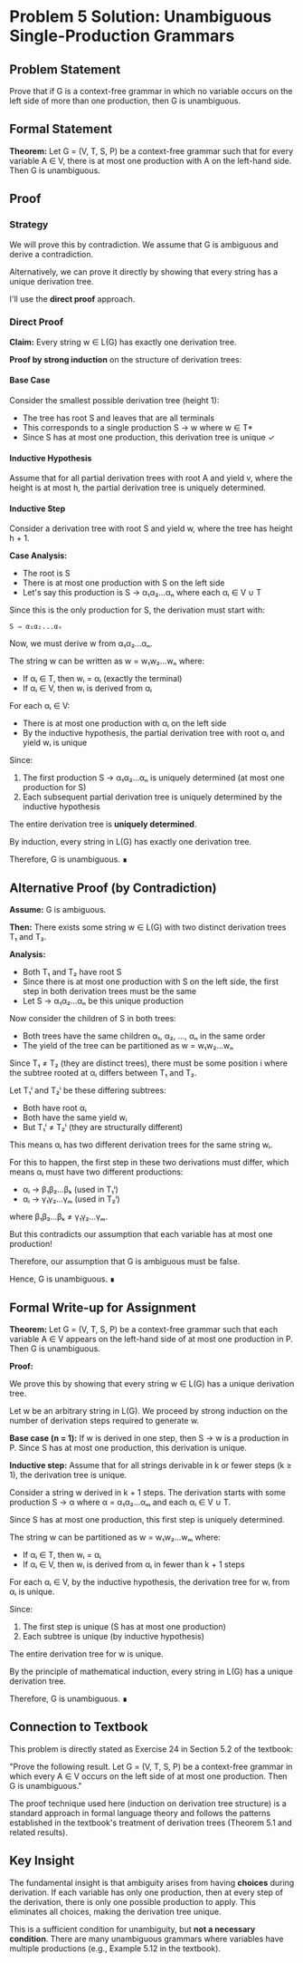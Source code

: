 # Problem 5 Solution: Unambiguous Single-Production Grammars

## Problem Statement
Prove that if G is a context-free grammar in which no variable occurs on the left side of more than one production, then G is unambiguous.

## Formal Statement

**Theorem:** Let G = (V, T, S, P) be a context-free grammar such that for every variable A ∈ V, there is at most one production with A on the left-hand side. Then G is unambiguous.

## Proof

### Strategy
We will prove this by contradiction. We assume that G is ambiguous and derive a contradiction.

Alternatively, we can prove it directly by showing that every string has a unique derivation tree.

I'll use the **direct proof** approach.

### Direct Proof

**Claim:** Every string w ∈ L(G) has exactly one derivation tree.

**Proof by strong induction** on the structure of derivation trees:

#### Base Case
Consider the smallest possible derivation tree (height 1):
- The tree has root S and leaves that are all terminals
- This corresponds to a single production S → w where w ∈ T*
- Since S has at most one production, this derivation tree is unique ✓

#### Inductive Hypothesis
Assume that for all partial derivation trees with root A and yield v, where the height is at most h, the partial derivation tree is uniquely determined.

#### Inductive Step
Consider a derivation tree with root S and yield w, where the tree has height h + 1.

**Case Analysis:**
- The root is S
- There is at most one production with S on the left side
- Let's say this production is S → α₁α₂...αₙ where each αᵢ ∈ V ∪ T

Since this is the only production for S, the derivation must start with:
```
S ⇒ α₁α₂...αₙ
```

Now, we must derive w from α₁α₂...αₙ.

The string w can be written as w = w₁w₂...wₙ where:
- If αᵢ ∈ T, then wᵢ = αᵢ (exactly the terminal)
- If αᵢ ∈ V, then wᵢ is derived from αᵢ

For each αᵢ ∈ V:
- There is at most one production with αᵢ on the left side
- By the inductive hypothesis, the partial derivation tree with root αᵢ and yield wᵢ is unique

Since:
1. The first production S → α₁α₂...αₙ is uniquely determined (at most one production for S)
2. Each subsequent partial derivation tree is uniquely determined by the inductive hypothesis

The entire derivation tree is **uniquely determined**.

By induction, every string in L(G) has exactly one derivation tree.

Therefore, G is unambiguous. ∎

## Alternative Proof (by Contradiction)

**Assume:** G is ambiguous.

**Then:** There exists some string w ∈ L(G) with two distinct derivation trees T₁ and T₂.

**Analysis:**
- Both T₁ and T₂ have root S
- Since there is at most one production with S on the left side, the first step in both derivation trees must be the same
- Let S → α₁α₂...αₙ be this unique production

Now consider the children of S in both trees:
- Both trees have the same children α₁, α₂, ..., αₙ in the same order
- The yield of the tree can be partitioned as w = w₁w₂...wₙ

Since T₁ ≠ T₂ (they are distinct trees), there must be some position i where the subtree rooted at αᵢ differs between T₁ and T₂.

Let T₁ⁱ and T₂ⁱ be these differing subtrees:
- Both have root αᵢ
- Both have the same yield wᵢ
- But T₁ⁱ ≠ T₂ⁱ (they are structurally different)

This means αᵢ has two different derivation trees for the same string wᵢ.

For this to happen, the first step in these two derivations must differ, which means αᵢ must have two different productions:
- αᵢ → β₁β₂...βₖ (used in T₁ⁱ)
- αᵢ → γ₁γ₂...γₘ (used in T₂ⁱ)

where β₁β₂...βₖ ≠ γ₁γ₂...γₘ.

But this contradicts our assumption that each variable has at most one production!

Therefore, our assumption that G is ambiguous must be false.

Hence, G is unambiguous. ∎

## Formal Write-up for Assignment

**Theorem:** Let G = (V, T, S, P) be a context-free grammar such that each variable A ∈ V appears on the left-hand side of at most one production in P. Then G is unambiguous.

**Proof:**

We prove this by showing that every string w ∈ L(G) has a unique derivation tree.

Let w be an arbitrary string in L(G). We proceed by strong induction on the number of derivation steps required to generate w.

**Base case (n = 1):**
If w is derived in one step, then S → w is a production in P. Since S has at most one production, this derivation is unique.

**Inductive step:**
Assume that for all strings derivable in k or fewer steps (k ≥ 1), the derivation tree is unique.

Consider a string w derived in k + 1 steps. The derivation starts with some production S → α where α = α₁α₂...αₘ and each αᵢ ∈ V ∪ T.

Since S has at most one production, this first step is uniquely determined.

The string w can be partitioned as w = w₁w₂...wₘ where:
- If αᵢ ∈ T, then wᵢ = αᵢ
- If αᵢ ∈ V, then wᵢ is derived from αᵢ in fewer than k + 1 steps

For each αᵢ ∈ V, by the inductive hypothesis, the derivation tree for wᵢ from αᵢ is unique.

Since:
1. The first step is unique (S has at most one production)
2. Each subtree is unique (by inductive hypothesis)

The entire derivation tree for w is unique.

By the principle of mathematical induction, every string in L(G) has a unique derivation tree.

Therefore, G is unambiguous. ∎

## Connection to Textbook

This problem is directly stated as Exercise 24 in Section 5.2 of the textbook:

"Prove the following result. Let G = (V, T, S, P) be a context-free grammar in which every A ∈ V occurs on the left side of at most one production. Then G is unambiguous."

The proof technique used here (induction on derivation tree structure) is a standard approach in formal language theory and follows the patterns established in the textbook's treatment of derivation trees (Theorem 5.1 and related results).

## Key Insight

The fundamental insight is that ambiguity arises from having **choices** during derivation. If each variable has only one production, then at every step of the derivation, there is only one possible production to apply. This eliminates all choices, making the derivation tree unique.

This is a sufficient condition for unambiguity, but **not a necessary condition**. There are many unambiguous grammars where variables have multiple productions (e.g., Example 5.12 in the textbook).
